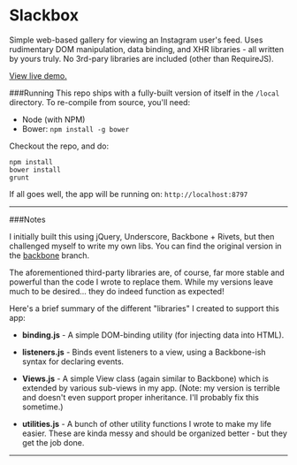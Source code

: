 # Slackbox

Simple web-based gallery for viewing an Instagram user's feed. Uses rudimentary DOM manipulation, data binding, and XHR libraries - all written by yours truly. No 3rd-pary libraries are included (other than RequireJS).

[View live demo.](http://dev.drryl.com/slackbox)

###Running
This repo ships with a fully-built version of itself in the `/local` directory. To re-compile from source, you'll need:

- Node (with NPM)
- Bower: `npm install -g bower`

Checkout the repo, and do:

	npm install
	bower install
	grunt

If all goes well, the app will be running on: `http://localhost:8797`

--------------------------

###Notes

I initially built this using jQuery, Underscore, Backbone + Rivets, but then challenged myself to write my own libs. You can find the original version in the [backbone](https://github.com/derryl/Slackbox/tree/backbone) branch.

The aforementioned third-party libraries are, of course, far more stable and powerful than the code I wrote to replace them. While my versions leave much to be desired... they do indeed function as expected!

Here's a brief summary of the different "libraries" I created to support this app:

- **binding.js** - A simple DOM-binding utility (for injecting data into HTML).

- **listeners.js** - Binds event listeners to a view, using a Backbone-ish syntax for declaring events.

- **Views.js** - A simple View class (again similar to Backbone) which is extended by various sub-views in my app. (Note: my version is terrible and doesn't even support proper inheritance. I'll probably fix this sometime.)

- **utilities.js** - A bunch of other utility functions I wrote to make my life easier. These are kinda messy and should be organized better - but they get the job done.

---------------------------


